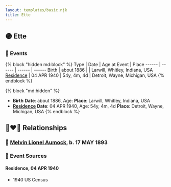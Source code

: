 ```yaml
---
layout: templates/basic.njk
title: Ette
---
```

## 🟣 Ette


### 📆 Events

{% block "hidden md:block" %}
Type | Date | Age at Event | Place
------ | ------ | ------ | ------
Birth | about 1886 |  | Larwill, Whitley, Indiana, USA
[Residence](#event-event-0) | 04 APR 1940 | 54y, 4m, 4d | Detroit, Wayne, Michigan, USA
{% endblock %}

{% block "md:hidden" %}
- **Birth**
**Date**: about 1886, Age:
**Place**: Larwill, Whitley, Indiana, USA
- **[Residence](#event-event-0)**
**Date**: 04 APR 1940, Age: 54y, 4m, 4d
**Place**: Detroit, Wayne, Michigan, USA
{% endblock %}

## 👩‍❤️‍👨 Relationships

### 🔵 [Melvin Lionel Aumock](/people/5/52466857), b. 17 MAY 1893

### 📰 Event Sources

#### <a id="event-event-0"></a> Residence, 04 APR 1940
* 1940 US Census
